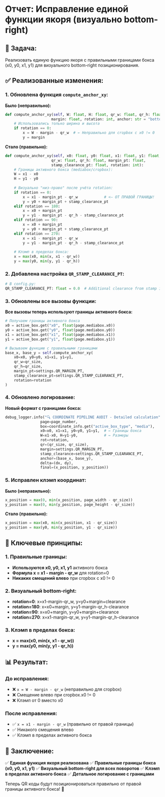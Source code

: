 # Отчет: Исправление единой функции якоря (визуально bottom-right)

## 🎯 **Задача:**
Реализовать единую функцию якоря с правильными границами бокса (x0, y0, x1, y1) для визуального bottom-right позиционирования.

## ✅ **Реализованные изменения:**

### **1. Обновлена функция `compute_anchor_xy`:**

**Было (неправильно):**
```python
def compute_anchor_xy(self, W: float, H: float, qr_w: float, qr_h: float, 
                     margin: float, rotation: int, anchor: str = "bottom-right"):
    # Использовались только ширина и высота
    if rotation == 0:
        x = W - margin - qr_w  # ← Неправильно для cropbox с x0 != 0
        y = margin
```

**Стало (правильно):**
```python
def compute_anchor_xy(self, x0: float, y0: float, x1: float, y1: float, 
                     qr_w: float, qr_h: float, margin_pt: float, 
                     stamp_clearance_pt: float, rotation: int):
    # Границы активного бокса (mediabox/cropbox):
    W = x1 - x0
    H = y1 - y0
    
    # Визуально "низ-право" после учёта rotation:
    if rotation == 0:
        x = x1 - margin_pt - qr_w            # <— ОТ ПРАВОЙ ГРАНИЦЫ!
        y = y0 + margin_pt + stamp_clearance_pt
    elif rotation == 180:
        x = x0 + margin_pt
        y = y1 - margin_pt - qr_h - stamp_clearance_pt
    elif rotation == 90:
        x = x0 + margin_pt
        y = y0 + margin_pt + stamp_clearance_pt
    elif rotation == 270:
        x = x1 - margin_pt - qr_w
        y = y1 - margin_pt - qr_h - stamp_clearance_pt
    
    # Клэмп в пределах бокса:
    x = max(x0, min(x, x1 - qr_w))
    y = max(y0, min(y, y1 - qr_h))
```

### **2. Добавлена настройка `QR_STAMP_CLEARANCE_PT`:**

```python
# В config.py:
QR_STAMP_CLEARANCE_PT: float = 0.0  # Additional clearance from stamp in points
```

### **3. Обновлены все вызовы функции:**

**Все вызовы теперь используют границы активного бокса:**
```python
# Получаем границы активного бокса
x0 = active_box.get("x0", float(page.mediabox.x0))
y0 = active_box.get("y0", float(page.mediabox.y0))
x1 = active_box.get("x1", float(page.mediabox.x1))
y1 = active_box.get("y1", float(page.mediabox.y1))

# Вызываем функцию с правильными границами
base_x, base_y = self.compute_anchor_xy(
    x0=x0, y0=y0, x1=x1, y1=y1,
    qr_w=qr_size,
    qr_h=qr_size,
    margin_pt=settings.QR_MARGIN_PT,
    stamp_clearance_pt=settings.QR_STAMP_CLEARANCE_PT,
    rotation=rotation
)
```

### **4. Обновлено логирование:**

**Новый формат с границами бокса:**
```python
debug_logger.info("🔍 COORDINATE PIPELINE AUDIT - Detailed calculation", 
                page=page_number,
                box=coordinate_info.get("active_box_type", "media"),
                x0=x0, x1=x1, y0=y0, y1=y1,  # ← Границы бокса
                W=x1-x0, H=y1-y0,            # ← Размеры
                rot=rotation,
                qr=(qr_size, qr_size),
                margin=settings.QR_MARGIN_PT,
                stamp_clearance=settings.QR_STAMP_CLEARANCE_PT,
                anchor=(base_x, base_y),
                delta=(dx, dy),
                final=(x_position, y_position))
```

### **5. Исправлен клэмп координат:**

**Было (неправильно):**
```python
x_position = max(0, min(x_position, page_width - qr_size))
y_position = max(0, min(y_position, page_height - qr_size))
```

**Стало (правильно):**
```python
x_position = max(x0, min(x_position, x1 - qr_size))
y_position = max(y0, min(y_position, y1 - qr_size))
```

## 🔧 **Ключевые принципы:**

### **1. Правильные границы:**
- **Используются x0, y0, x1, y1** активного бокса
- **Формула x = x1 - margin - qr_w** для rotation=0
- **Никаких смещений влево** при cropbox с x0 != 0

### **2. Визуальный bottom-right:**
- **rotation=0**: x=x1-margin-qr_w, y=y0+margin+clearance
- **rotation=180**: x=x0+margin, y=y1-margin-qr_h-clearance
- **rotation=90**: x=x0+margin, y=y0+margin+clearance
- **rotation=270**: x=x1-margin-qr_w, y=y1-margin-qr_h-clearance

### **3. Клэмп в пределах бокса:**
- **x = max(x0, min(x, x1 - qr_w))**
- **y = max(y0, min(y, y1 - qr_h))**

## 📊 **Результат:**

### **До исправления:**
- ❌ `x = W - margin - qr_w` (неправильно для cropbox)
- ❌ Смещение влево при cropbox.x0 != 0
- ❌ Клэмп от 0 вместо x0

### **После исправления:**
- ✅ `x = x1 - margin - qr_w` (правильно от правой границы)
- ✅ Никакого смещения влево
- ✅ Клэмп в пределах активного бокса

## 🎯 **Заключение:**

✅ **Единая функция якоря реализована**
✅ **Правильные границы бокса (x0, y0, x1, y1)**
✅ **Визуальный bottom-right для всех поворотов**
✅ **Клэмп в пределах активного бокса**
✅ **Детальное логирование с границами**

Теперь QR коды будут позиционироваться правильно от правой границы активного бокса! 🚀
